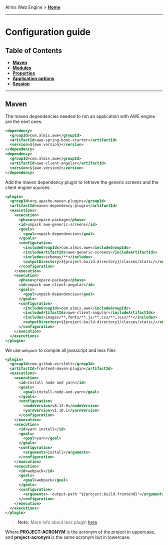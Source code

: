 Almis Web Engine > **[Home](../README.md)**

---

# **Configuration guide**

## Table of Contents

* **[Maven](#maven)**
* **[Modules](modules.md)**
* **[Properties](properties.md)**
* **[Application options](application-options.md)**
* **[Session](session-configuration.md)**

---

## Maven

The maven dependencies needed to run an application with AWE engine are the next ones:

```xml
<dependency>
  <groupId>com.almis.awe</groupId>
  <artifactId>awe-spring-boot-starter</artifactId>
  <version>${awe.version}</version>
</dependency>
<dependency>
  <groupId>com.almis.awe</groupId>
  <artifactId>awe-client-angular</artifactId>
  <version>${awe.version}</version>
</dependency>
```

Add the maven dependency plugin to retrieve the generic screens and the client engine sources:

```xml
<plugin>
  <groupId>org.apache.maven.plugins</groupId>
  <artifactId>maven-dependency-plugin</artifactId>
  <executions>
    <execution>
      <phase>prepare-package</phase>
      <id>unpack awe-generic-screens</id>
      <goals>
        <goal>unpack-dependencies</goal>
      </goals>
      <configuration>
        <includeGroupIds>com.almis.awe</includeGroupIds>
        <includeArtifactIds>awe-generic-screens</includeArtifactIds>
        <includes>schemas/**</includes>
        <outputDirectory>${project.build.directory}/classes/static/</outputDirectory>
      </configuration>
    </execution>
    <execution>
      <phase>prepare-package</phase>
      <id>unpack awe-client-angular</id>
      <goals>
        <goal>unpack-dependencies</goal>
      </goals>
      <configuration>
        <includeGroupIds>com.almis.awe</includeGroupIds>
        <includeArtifactIds>awe-client-angular</includeArtifactIds>
        <includes>images/**,fonts/**,js/**,css/**,less/**</includes>
        <outputDirectory>${project.build.directory}/classes/static/</outputDirectory>
      </configuration>
    </execution>
  </executions>
</plugin>
```

We use `webpack` to compile all javascript and less files

```xml
<plugin>
  <groupId>com.github.eirslett</groupId>
  <artifactId>frontend-maven-plugin</artifactId>
  <executions>
    <execution>
      <id>install node and yarn</id>
      <goals>
        <goal>install-node-and-yarn</goal>
      </goals>
      <configuration>
        <nodeVersion>v8.12.0</nodeVersion>
        <yarnVersion>v1.10.1</yarnVersion>
      </configuration>
    </execution>
    <execution>
      <id>yarn install</id>
      <goals>
        <goal>yarn</goal>
      </goals>
      <configuration>
        <arguments>install</arguments>
      </configuration>
    </execution>
    <execution>
      <id>webpack</id>
      <goals>
        <goal>webpack</goal>
      </goals>
      <configuration>
        <arguments>--output-path "${project.build.frontend}"</arguments>
      </configuration>
    </execution>
  </executions>
</plugin>
```

> **Note:** More info about less plugin [here](https://github.com/marceloverdijk/lesscss-maven-plugin)

Where **PROJECT-ACRONYM** is the acronym of the project in uppercase, and **project-acronym** is the same acronym but in lowercase.